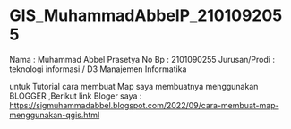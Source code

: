 # GIS_MuhammadAbbelP_2101092055
Nama           : Muhammad Abbel Prasetya
No Bp          : 2101090255
Jurusan/Prodi  : teknologi informasi / D3 Manajemen Informatika


untuk Tutorial cara membuat Map saya membuatnya menggunakan BLOGGER ,Berikut link Bloger saya :
https://sigmuhammadabbel.blogspot.com/2022/09/cara-membuat-map-menggunakan-qgis.html
